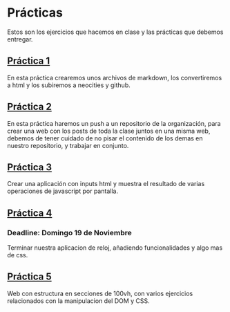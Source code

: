 # Prácticas

Estos son los ejercicios que hacemos en clase y las prácticas que debemos entregar.

## [Práctica 1](practica_1/practica_1.md)

En esta práctica crearemos unos archivos de markdown, los convertiremos a html y los subiremos a neocities y github.

## [Práctica 2](practica_2/practica_2.md)

En esta práctica haremos un push a un repositorio de la organización, para crear una web con los posts de toda la clase juntos en una misma web, debemos de tener cuidado de no pisar el contenido de los demas en nuestro repositorio, y trabajar en conjunto.

## [Práctica 3](practica_3/practica_3.md)

Crear una aplicación con inputs html y muestra el resultado de varias operaciones de javascript por pantalla.

## [Práctica 4](practica_4/practica_4.md)

### Deadline: Domingo 19 de Noviembre

Terminar nuestra aplicacion de reloj, añadiendo funcionalidades y algo mas de css.

## [Práctica 5](practica_5/practica_5.md)

Web con estructura en secciones de 100vh, con varios ejercicios relacionados con la manipulacion del DOM y CSS.


